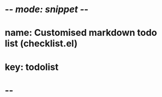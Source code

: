 # -*- mode: snippet -*-
# name: Customised markdown todo list (checklist.el) 
# key: todolist
# --

<!-- Local Variables: -->
<!-- checkbox-states: ( "[      TODO     ] ( )" "[->  ! TODO ! <-] (!)" "[     DONE :-)  ] (V)" "[**IN PROGRESS**] (~)" "[  **MIGRATED** ] (>)" "[ **CANCELLED** ] (o)" "[  **WAITING**  ] (-)" "[  **SCHEDULED**] (<)" ) -->
<!-- End: -->
 




